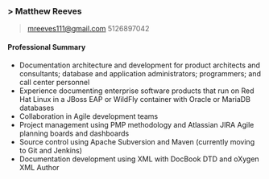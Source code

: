 ### > **Matthew Reeves**
> mreeves111@gmail.com
> 5126897042

#### Professional Summary
* Documentation architecture and development for product architects and consultants; database and application administrators; programmers; and call center personnel
* Experience documenting enterprise software products that run on Red Hat Linux in a JBoss EAP or WildFly container with Oracle or MariaDB databases
* Collaboration in Agile development teams
* Project management using PMP methodology and Atlassian JIRA Agile planning boards and dashboards
* Source control using Apache Subversion and Maven (currently moving to Git and Jenkins)
* Documentation development using XML with DocBook DTD and oXygen XML Author

